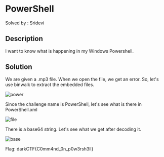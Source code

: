 # PowerShell

Solved by : Sridevi

## Description

I want to know what is happening in my Windows Powershell.

## Solution

We are given a .mp3 file. When we open the file, we get an error. So, let's use binwalk to extract the embedded files.

![power](https://github.com/Team-Shakti/CTF-Write-ups/blob/master/docs/forensics/DarkCTF/1.png)

Since the challenge name is PowerShell, let's see what is there in PowerShell.xml

![file](https://github.com/Team-Shakti/CTF-Write-ups/blob/master/docs/forensics/DarkCTF/2.png)

There is a base64 string. Let's see what we get after decoding it.

![base](https://github.com/Team-Shakti/CTF-Write-ups/blob/master/docs/forensics/DarkCTF/3.png)

Flag: darkCTF{C0mm4nd_0n_p0w3rsh3ll}


